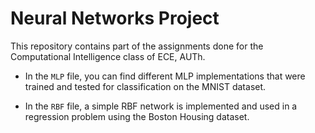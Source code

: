 # Neural Networks Project

This repository contains part of the assignments done for the Computational Intelligence class of ECE, AUTh. 

  + In the ```MLP``` file, you can find different MLP implementations that were trained and tested for classification on the MNIST dataset. 

  + In the ```RBF``` file, a simple RBF network is implemented and used in a regression problem using the Boston Housing dataset.
